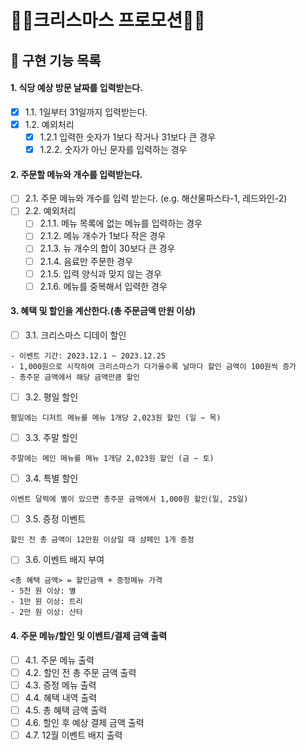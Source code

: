 # 🎄🎅크리스마스 프로모션🎅🎄
## 📗 구현 기능 목록
#### 1. 식당 예상 방문 날짜를 입력받는다.
- [x] 1.1. 1일부터 31일까지 입력받는다.
- [x] 1.2. 예외처리
    - [x] 1.2.1 입력한 숫자가 1보다 작거나 31보다 큰 경우
    - [x] 1.2.2. 숫자가 아닌 문자를 입력하는 경우
#### 2. 주문할 메뉴와 개수를 입력받는다.
- [ ] 2.1. 주문 메뉴와 개수를 입력 받는다. (e.g. 해산물파스타-1, 레드와인-2)
- [ ] 2.2. 예외처리
    - [ ] 2.1.1. 메뉴 목록에 없는 메뉴를 입력하는 경우
    - [ ] 2.1.2. 메뉴 개수가 1보다 작은 경우
    - [ ] 2.1.3. 뉴 개수의 합이 30보다 큰 경우
    - [ ] 2.1.4. 음료만 주문한 경우
    - [ ] 2.1.5. 입력 양식과 맞지 않는 경우
    - [ ] 2.1.6. 메뉴를 중복해서 입력한 경우

#### 3. 혜택 및 할인을 계산한다.(총 주문금액 만원 이상)
- [ ] 3.1. 크리스마스 디데이 할인
```
- 이벤트 기간: 2023.12.1 ~ 2023.12.25  
- 1,000원으로 시작하여 크리스마스가 다가올수록 날마다 할인 금액이 100원씩 증가  
- 총주문 금액에서 해당 금액만큼 할인
```
- [ ] 3.2. 평일 할인
```
평일에는 디저트 메뉴를 메뉴 1개당 2,023원 할인 (일 ~ 목)
```
- [ ] 3.3. 주말 할인
```
주말에는 메인 메뉴를 메뉴 1개당 2,023원 할인 (금 ~ 토)
```
- [ ] 3.4. 특별 할인
```
이벤트 달력에 별이 있으면 총주문 금액에서 1,000원 할인(일, 25일)
```
- [ ] 3.5. 증정 이벤트
```
할인 전 총 금액이 12만원 이상일 때 샴페인 1개 증정
```
- [ ] 3.6. 이벤트 배지 부여
```
<총 혜택 금액> = 할인금액 + 증정메뉴 가격
- 5천 원 이상: 별
- 1만 원 이상: 트리
- 2만 원 이상: 산타
```

#### 4. 주문 메뉴/할인 및 이벤트/결제 금액 출력
- [ ] 4.1. 주문 메뉴 출력
- [ ] 4.2. 할인 전 총 주문 금액 출력
- [ ] 4.3. 증정 메뉴 출력
- [ ] 4.4. 혜택 내역 출력
- [ ] 4.5. 총 혜택 금액 출력
- [ ] 4.6. 할인 후 예상 결제 금액 출력
- [ ] 4.7. 12월 이벤트 배지 출력 
